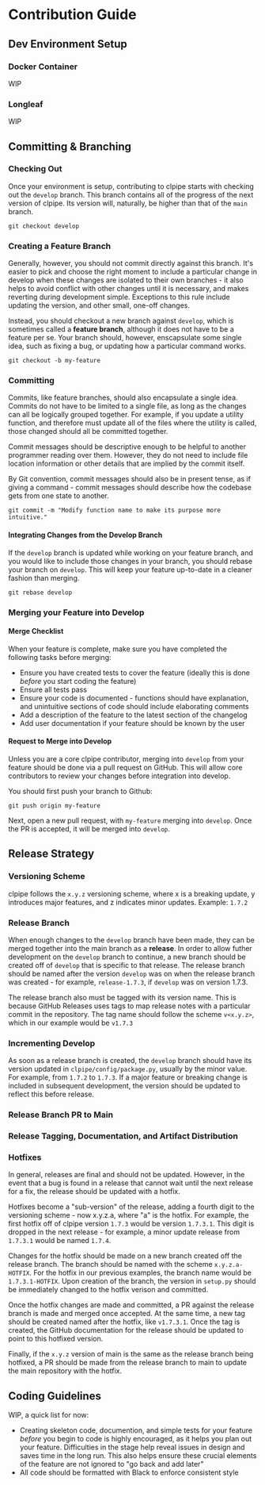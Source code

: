 # Contribution Guide

## Dev Environment Setup

### Docker Container
WIP
### Longleaf
WIP

## Committing & Branching

### Checking Out

Once your environment is setup, contributing to clpipe starts with checking out the
`develop` branch. This branch contains all of the progress of the next version of clpipe.
Its version will, naturally, be higher than that of the `main` branch.

`git checkout develop`

### Creating a Feature Branch

Generally, however, you should not commit directly against this branch.
It's easier to pick and choose the right moment to include a particular change in develop
when these changes are isolated to their own branches - it also helps to avoid conflict
with other changes until it is necessary, and makes reverting during development simple.
Exceptions to this rule include updating the version, and other small, one-off changes.

Instead, you should checkout a new branch against `develop`, which is sometimes called
a **feature branch**, although it does not have to be a feature per se. Your branch should,
however, enscapsulate some single idea, such as fixing a bug, or updating how a
particular command works.

`git checkout -b my-feature`

### Committing

Commits, like feature branches, should also encapsulate a single idea. Commits do not have
to be limited to a single file, as long as the changes can all be logically grouped together.
For example, if you update a utility function, and therefore must update all of the files
where the utility is called, those changed should all be committed together.

Commit messages should be descriptive enough to be helpful to another programmer reading
over them. However, they do not need to include file location information or other
details that are implied by the commit itself.

By Git convention, commit messages should also be in present tense, as if giving a
command - commit messages should describe how the codebase gets from one state to another.

`git commit -m "Modify function name to make its purpose more intuitive."`

#### Integrating Changes from the Develop Branch

If the `develop` branch is updated while working on your feature branch, and you would
like to include those changes in your branch, you should rebase your branch on `develop`.
This will keep your feature up-to-date in a cleaner fashion than merging.

`git rebase develop`

### Merging your Feature into Develop

#### Merge Checklist

When your feature is complete, make sure you have completed the following tasks before merging:

- Ensure you have created tests to cover the feature (ideally this is done *before* you start coding the feature)
- Ensure all tests pass
- Ensure your code is documented - functions should have explanation, and unintuitive sections of code should include elaborating comments
- Add a description of the feature to the latest section of the changelog
- Add user documentation if your feature should be known by the user

#### Request to Merge into Develop

Unless you are a core clpipe contributor, merging into `develop` from your feature 
should be done via a pull request on GitHub. This will allow core contributors to review
your changes before integration into develop.

You should first push your branch to Github:

`git push origin my-feature`

Next, open a new pull request, with `my-feature` merging into `develop`. Once the
PR is accepted, it will be merged into `develop`.


## Release Strategy

### Versioning Scheme

clpipe follows the `x.y.z` versioning scheme, where x is a breaking update, y introduces
major features, and z indicates minor updates. Example: `1.7.2`

### Release Branch

When enough changes to the `develop` branch have been made, they can be merged together into
the main branch as a **release**. In order to allow futher development on the `develop`
branch to continue, a new branch should be created off of `develop` that is specific to that release.
The release branch should be named after the version `develop` was on when the release
branch was created - for example, `release-1.7.3`, if `develop` was on version 1.7.3.

The release branch also must be tagged with its version name. This is because
GitHub Releases uses tags to map release notes with a particular commit in the
repository. The tag name should follow the scheme `v<x.y.z>`, which in our example
would be `v1.7.3`


### Incrementing Develop

As soon as a release branch is created, the `develop` branch should have its version
updated in `clpipe/config/package.py`, usually by the minor value. For example, from `1.7.2` to `1.7.3`. If a major feature or breaking change
is included in subsequent development, the version should be updated to reflect this before release.

### Release Branch PR to Main

### Release Tagging, Documentation, and Artifact Distribution

### Hotfixes

In general, releases are final and should not be updated. However, 
in the event that a bug is found in a release that cannot wait until the next release
for a fix, the release should be updated with a hotfix. 

Hotfixes become a "sub-version"
of the release, adding a fourth digit to the versioning scheme - now x.y.z.a, where
"a" is the hotfix. For example, the first hotfix off of clpipe version `1.7.3` would be 
version `1.7.3.1`. This digit is dropped in the next release - for example, a minor update
release from `1.7.3.1` would be named `1.7.4`. 

Changes for the hotfix should be made on a new branch created off the release branch. The
branch should be named with the scheme `x.y.z.a-HOTFIX`. For the hotfix in our previous examples,
the branch name would be `1.7.3.1-HOTFIX`. Upon creation of the branch, the version in
`setup.py` should be immediately changed to the hotfix verison and committed.

Once the hotfix changes are made and committed, a PR against the release branch is made
and merged once accepted. At the same time, a new tag should be created 
named after the hotfix, like `v1.7.3.1`. Once the tag is created, the GitHub documentation
for the release should be updated to point to this hotfixed version.

Finally, if the `x.y.z` version of main is the same as the release branch being
hotfixed, a PR should be made from the release branch to main to update
the main repository with the hotfix.

## Coding Guidelines

WIP, a quick list for now:
  - Creating skeleton code, documention, and simple tests for your feature *before* you begin to code is highly encouraged, as it helps you plan out your feature. Difficulties in the stage help reveal issues in design and saves time in the long run. This also helps ensure these crucial elements of the feature are not ignored to "go back and add later"
  - All code should be formatted with Black to enforce consistent style